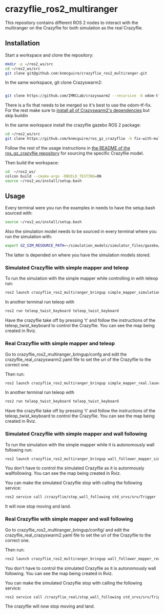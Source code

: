 # crazyflie_ros2_multiranger
This repository contains different ROS 2 nodes to interact with the multiranger on the Crazyflie for both simulation as the real Crazyflie.

## Installation

Start a workspace and clone the repository:
```bash
mkdir -p ~/ros2_ws/src
cd ~/ros2_ws/src
git clone git@github.com:knmcguire/crazyflie_ros2_multiranger.git
```

In the same workspace, git clone Crazyswarm2:
```bash

git clone https://github.com/IMRCLab/crazyswarm2 --recursive -b odom-tf-fix
```

There is a fix that needs to be merged so it's best to use the odom-tf-fix. For the rest make sure to [install all of Crazyswarm2's dependencies](https://imrclab.github.io/crazyswarm2/installation.html) but skip buildin

In the same workspace install the crazyflie gazebo ROS 2 package:
```bash
cd ~/ros2_ws/src
git clone https://github.com/knmcguire/ros_gz_crazyflie -b fix-with-multiranger
```

Follow the rest of the usage instructions in [the README of the ros_gz_crazyflie repository](https://github.com/knmcguire/ros_gz_crazyflie?tab=readme-ov-file#usage) for sourcing the specific Crazyflie model.

Then build the workspace:
```bash
cd  ~/ros2_ws/
colcon build --cmake-args -DBUILD_TESTING=ON
source ~/ros2_ws/install/setup.bash
```

## Usage

Every terminal were you run the examples in needs to have the setup.bash sourced with:
```bash
source ~/ros2_ws/install/setup.bash
```

Also the simulation model needs to be sourced in every terminal where you run the simulation with:
```bash
export GZ_SIM_RESOURCE_PATH=~/simulation_models/simulator_files/gazebo/"
```

The latter is depended on where you have the simulation models stored.

### Simulated Crazyflie with simple mapper and teleop

To run the simulation with the simple mapper while controlling in with teleop run:

```bash
ros2 launch crazyflie_ros2_multiranger_bringup simple_mapper_simulation.launch.py
```

In another terminal run teleop with
```bash
ros2 run teleop_twist_keyboard teleop_twist_keyboard
```

Have the crazyflie take off by pressing 't' and follow the instructions of the teleop_twist_keyboard to control the Crazyflie. You can see the map being created in Rviz.

### Real Crazyflie with simple mapper and teleop

Go to crazyflie_ros2_multiranger_bringup/confg  and edit the crazyflie_real_crazyswarm2.yaml file to set the uri of the Crazyflie to the correct one.

Then run:
```bash
ros2 launch crazyflie_ros2_multiranger_bringup simple_mapper_real.launch.py
```

In another terminal run teleop with
```bash
ros2 run teleop_twist_keyboard teleop_twist_keyboard
```

Have the crazyflie take off by pressing 't' and follow the instructions of the teleop_twist_keyboard to control the Crazyflie. You can see the map being created in Rviz.

### Simulated Crazyflie with simple mapper and wall following

To run the simulation with the simple mapper while it is autonomously wall following run:

```bash
ros2 launch crazyflie_ros2_multiranger_bringup wall_follower_mapper_simulation.launch.py
```

You don't have to control the  simulated Crazyflie as it is autonmously wallfollowing. You can see the map being created in Rviz.

You can make the simulated Crazyflie stop with calling the following service:
```bash
ros2 service call /crazyflie/stop_wall_following std_srvs/srv/Trigger
```

It will now stop moving and land.

### Real Crazyflie with simple mapper and wall following

Go to crazyflie_ros2_multiranger_bringup/config/  and edit the crazyflie_real_crazyswarm2.yaml file to set the uri of the Crazyflie to the correct one.

Then run:
```bash
ros2 launch crazyflie_ros2_multiranger_bringup wall_follower_mapper_real.launch.py
```

You don't have to control the  simulated Crazyflie as it is autonomously wall following. You can see the map being created in Rviz.

You can make the simulated Crazyflie stop with calling the following service:
```bash
ros2 service call /crazyflie_real/stop_wall_following std_srvs/srv/Trigger
```

The crazyflie will now stop moving and land.